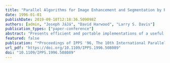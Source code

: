 ```yaml
---
title: "Parallel Algorithms for Image Enhancement and Segmentation by Region Growing with an Experimental Study"
date: 1996-01-01
publishDate: 2019-09-10T12:18:36.509098Z
authors: [admin, "Joseph JáJá", "David Harwood", "Larry S. Davis"]
publication_types: ["paper-conference"]
abstract: "Presents efficient and portable implementations of a useful image enhancement process, the symmetric neighborhood filter (SNF), and an image segmentation technique which makes use of the SNF and a variant of the conventional connected components algorithm which we call /spl delta/-connected components. We use efficient techniques for distributing and coalescing data as well as efficient combinations of task and data parallelism. The image segmentation algorithm makes use of an efficient connected components algorithm based on a novel approach for parallel merging. The algorithms have been coded in Split-C and run on a variety of platforms, including the Thinking Machines CM-5, IBM SP-1 and SP-2, Cray Research T3D, Meiko Scientific CS-2, Intel Paragon, and workstation clusters. Our experimental results are consistent with the theoretical analysis (and provide the best known execution times for segmentation, even when compared with machine-specific implementations). Our test data include difficult images from the Landsat Thematic Mapper (TM) satellite data."
featured: false
publication: "*Proceedings of IPPS '96, The 10th International Parallel Processing Symposium, April 15-19, 1996, Honolulu, HI*"
url_pdf: "https://doi.org/10.1109/IPPS.1996.508089"
doi: "10.1109/IPPS.1996.508089"
---
```


